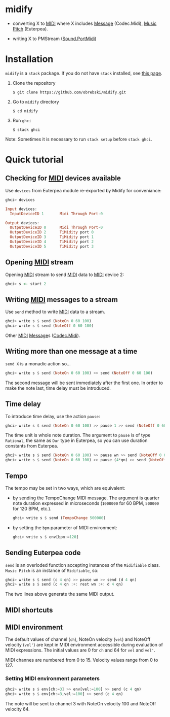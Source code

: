 # midify

- converting X to [MIDI](midi.org) where X includes [Message](https://hackage.haskell.org/package/HCodecs-0.5.1/docs/Codec-Midi.html#t:Message) (Codec.Midi), [Music Pitch](http://hackage.haskell.org/package/Euterpea-1.1.1/docs/Euterpea-Music-Note-Music.html#t:Music) (Euterpea).


    
- writing X to PMStream ([Sound.PortMidi](https://hackage.haskell.org/package/PortMidi-0.2.0.0/docs/Sound-PortMidi.html))

# Installation

`midify` is a `stack` package. If you do not have `stack` installed, see [this page](https://docs.haskellstack.org/en/stable/install_and_upgrade/).


1. Clone the repository
    
    ```console
    $ git clone https://github.com/obrebski/midify.git
    ```
2. Go to `midify` directory
    
    ```console
    $ cd midify
    ```

3. Run `ghci`

    ```console
    $ stack ghci
    ```

Note: Sometimes it is necessary to run `stack setup` before `stack ghci`.

# Quick tutorial

## Checking for [MIDI](midi.org) devices available

Use `devices` from Euterpea module re-exported by Midify for conveniance:

```Haskell
ghci> devices

Input devices: 
  InputDeviceID 1       Midi Through Port-0

Output devices: 
  OutputDeviceID 0      Midi Through Port-0
  OutputDeviceID 2      TiMidity port 0
  OutputDeviceID 3      TiMidity port 1
  OutputDeviceID 4      TiMidity port 2
  OutputDeviceID 5      TiMidity port 3

```

## Opening [MIDI](midi.org) stream

Opening [MIDI](midi.org) stream to send [MIDI](midi.org) data to [MIDI](midi.org) device 2:

```Haskell
ghci> s <- start 2
```

## Writing [MIDI](midi.org) messages to a stream

Use `send` method to write [MIDI](midi.org) data to a stream.

```Haskell
ghci> write s $ send (NoteOn 0 60 100)
ghci> write s $ send (NoteOff 0 60 100)
```

Other [MIDI](midi.org)
[Message](https://hackage.haskell.org/package/HCodecs-0.5.1/docs/Codec-Midi.html#t:Message)s
([Codec.Midi](https://hackage.haskell.org/package/HCodecs-0.5.1/docs/Codec-Midi.html)).

## Writing more than one message at a time

`send X` is a monadic action so...

```Haskell
ghci> write s $ send (NoteOn 0 60 100) >> send (NoteOff 0 60 100)
```

The second message will be sent immediately after the first one. In
order to make the note last, time delay must be introduced.

## Time delay

To introduce time delay, use the action `pause`:

```Haskell
ghci> write s $ send (NoteOn 0 60 100) >> pause 1 >> send (NoteOff 0 60 100)
```

The time unit is whole note duration. The argument to `pause` is of
type `Rational`, the same as `Dur` type in Euterpea, so you can use
duration constants from Euterpea.

```Haskell
ghci> write s $ send (NoteOn 0 60 100) >> pause wn >> send (NoteOff 0 60 100)
ghci> write s $ send (NoteOn 0 60 100) >> pause (4*qn) >> send (NoteOff 0 60 100)
```

## Tempo

The tempo may be set in two ways, which are equivalent:

  - by sending the TempoChange MIDI message. The argument is quarter
    note duration expressed in microseconds (`1000000` for 60 BPM, `500000` for 120 BPM, etc.).

    ```Haskell
    ghci> write s $ send (TempoChange 500000)
    ```
   - by setting the `bpm` parameter of MIDI environment:

     ```Haskell
     ghci> write s $ env[bpm:=120]
     ```

## Sending Euterpea code

`send` is an overloded function accepting instances of the
`Midifiable` class. `Music Pitch` is an instance of `Midifiable`, so:

```Haskell
ghci> write s $ send (c 4 qn) >> pause wn >> send (d 4 qn)
ghci> write s $ send (c 4 qn :+: rest wn :+: d 4 qn)
```
The two lines above generate the same MIDI output.


## MIDI shortcuts


## MIDI environment

The default values of channel (`ch`), NoteOn velocity (`vel`) and
NoteOff velocity (`vel'`) are kept in MIDI environment accessible
during evaluation of MIDI expressions. The initial values are 0 for
`ch` and 64 for `vel` and `vel'`.

MIDI channes are numbered from 0 to 15. Velocity values range from 0 to 127.

### Setting MIDI environment parameters

```Haskell
ghci> write s $ env[ch:=3] >> env[vel:=100] >> send (c 4 qn)
ghci> write s $ env[ch:=3,vel:=100] >> send (c 4 qn)
```

The note will be sent to channel 3 with NoteOn velocity 100 and NoteOff velocity 64.

